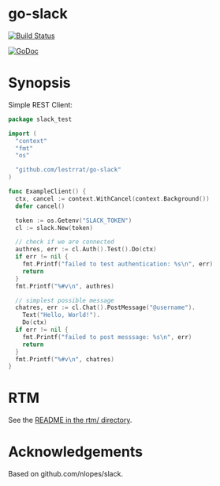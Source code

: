 # go-slack

[![Build Status](https://travis-ci.org/lestrrat/go-slack.png?branch=master)](https://travis-ci.org/lestrrat/go-slack)

[![GoDoc](https://godoc.org/github.com/lestrrat/go-slack?status.svg)](https://godoc.org/github.com/lestrrat/go-slack)

# Synopsis

Simple REST Client:

```go
package slack_test

import (
  "context"
  "fmt"
  "os"

  "github.com/lestrrat/go-slack"
)

func ExampleClient() {
  ctx, cancel := context.WithCancel(context.Background())
  defer cancel()

  token := os.Getenv("SLACK_TOKEN")
  cl := slack.New(token)

  // check if we are connected
  authres, err := cl.Auth().Test().Do(ctx)
  if err != nil {
    fmt.Printf("failed to test authentication: %s\n", err)
    return
  }
  fmt.Printf("%#v\n", authres)

  // simplest possible message
  chatres, err := cl.Chat().PostMessage("@username").
    Text("Hello, World!").
    Do(ctx)
  if err != nil {
    fmt.Printf("failed to post messsage: %s\n", err)
    return
  }
  fmt.Printf("%#v\n", chatres)
}
```

# RTM

See the [README in the rtm/ directory](./rtm/README.md).

# Acknowledgements

Based on github.com/nlopes/slack.